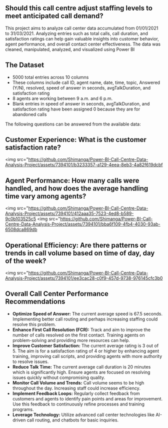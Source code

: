 <H2>Should this call centre adjust staffing levels to meet anticipated call demand?</H2>
This project aims to analyze call center data accumulated from 01/01/2021 to 31/03/2021. Analyzing entries such as total calls, call duration, and satisfaction ratings can help gain valuable insights into customer behavior, agent performance, and overall contact center effectiveness. The data was cleaned, manipulated, analyzed, and visualized using Power BI

<H2>The Dataset</H2>

<ul>
<li>5000 total entries across 10 columns</li>
<li>These columns include call ID, agent name, date, time, topic, Answered (Y/N), resolved, speed of answer in seconds, avgTalkDuration, and satisfaction rating</li>
<li>8 agents are working between 9 a.m. and 6 p.m.</li>
<li>Blank entries in speed of answer in seconds, avgTalkDuration, and satisfaction rating have been assigned 0 because they are for abandoned calls</li> </ul>

The following questions can be answered from the available data:
<H2>Customer Experience: What is the customer satisfaction rate?</H2> 

<img src="https://github.com/Shimanga/Power-BI-Call-Centre-Data-Analysis-Project/assets/7394101/b3233357-a129-4eea-8eb3-4a82f619dcbf</img>


<H2>Agent Performance: How many calls were handled, and how does the average handling time vary among agents?</H2> 

<img src="https://github.com/Shimanga/Power-BI-Call-Centre-Data-Analysis-Project/assets/7394101/412aaa35-7523-4ed8-b589-9c0b103525c5</img>
<img src="https://github.com/Shimanga/Power-BI-Call-Centre-Data-Analysis-Project/assets/7394101/bba6f109-4fb4-4030-93ab-6508dca869db</img>



<H2>Operational Efficiency: Are there patterns or trends in call volume based on time of day, day of the week?</H2> 

<img src="https://github.com/Shimanga/Power-BI-Call-Centre-Data-Analysis-Project/assets/7394101/ee3cac28-c0f9-457d-9738-976145cfc3b0</img>

<H2>Overall Call Center Performance Recommendations</H2>
<ul>
<li><b>Optimize Speed of Answer:</b> The current average speed is 67.5 seconds. Implementing better call routing and perhaps increasing staffing could resolve this problem.</li> 

<li><b>Enhance First Call Resolution (FCR):</b> Track and aim to improve the number of calls resolved on the first contact. Training agents on problem-solving and providing more resources can help.</li>

<li><b>Improve Customer Satisfaction:</b> The current average rating is 3 out of 5. The aim is for a satisfaction rating of 4 or higher by enhancing agent training, improving call scripts, and providing agents with more authority to resolve issues.</li>

<li><b>Reduce Talk Time:</b> The current average call duration is 20 minutes which is significantly high. Ensure agents are focused on resolving issues quickly without compromising quality.</li>

<li><b>Monitor Call Volume and Trends:</b> Call volume seems to be high throughout the day. Increasing staff could increase efficiency.</li>

<li><b>Implement Feedback Loops:</b> Regularly collect feedback from customers and agents to identify pain points and areas for improvement. Use this feedback to continuously refine processes and training programs.</li>

<li><b>Leverage Technology:</b> Utilize advanced call center technologies like AI-driven call routing, and chatbots for basic inquiries.</li> </ul>
